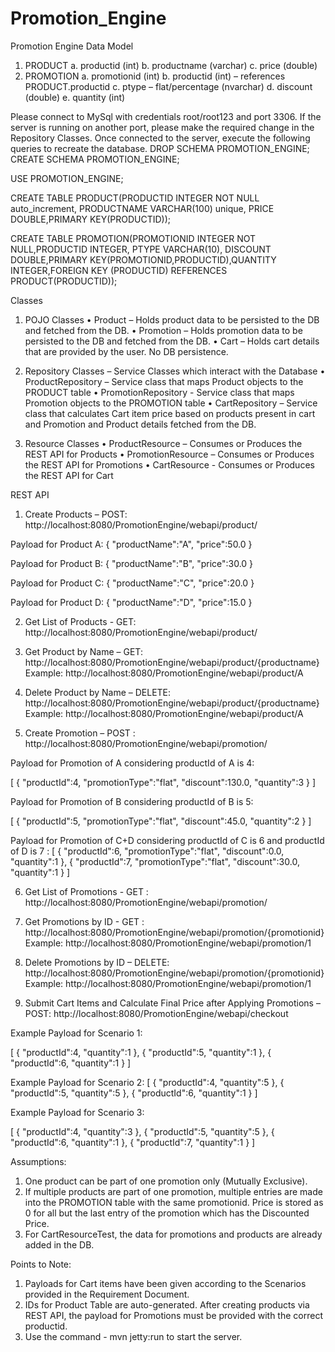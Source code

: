 # Promotion_Engine

Promotion Engine
Data Model
1.	PRODUCT
a.	productid (int) 
b.	productname (varchar)
c.	price (double)
2.	PROMOTION
a.	promotionid (int)
b.	productid (int) – references PRODUCT.productid
c.	ptype – flat/percentage (nvarchar)
d.	discount (double)
e.	quantity (int)

Please connect to MySql with credentials root/root123 and port 3306. If the server is running on another port, please make the required change in the Repository Classes. Once connected to the server, execute the following queries to recreate the database. 
DROP SCHEMA PROMOTION_ENGINE;
CREATE SCHEMA PROMOTION_ENGINE;

USE PROMOTION_ENGINE;

CREATE TABLE PRODUCT(PRODUCTID INTEGER NOT NULL auto_increment, PRODUCTNAME VARCHAR(100) unique, PRICE DOUBLE,PRIMARY KEY(PRODUCTID));

CREATE TABLE PROMOTION(PROMOTIONID INTEGER NOT NULL,PRODUCTID INTEGER, PTYPE VARCHAR(10), DISCOUNT DOUBLE,PRIMARY KEY(PROMOTIONID,PRODUCTID),QUANTITY INTEGER,FOREIGN KEY (PRODUCTID) REFERENCES PRODUCT(PRODUCTID));

Classes
1.	POJO Classes
•	Product – Holds product data to be persisted to the DB and fetched from the DB.
•	Promotion – Holds promotion data to be persisted to the DB and fetched from the DB.
•	Cart – Holds cart details that are provided by the user. No DB persistence. 

2.	Repository Classes – Service Classes which interact with the Database
•	ProductRepository – Service class that maps Product objects to the PRODUCT table
•	PromotionRepository - Service class that maps Promotion objects to the PROMOTION table
•	CartRepository – Service class that calculates Cart item price based on products present in cart and Promotion and Product details fetched from the DB.



3.	Resource Classes
•	ProductResource – Consumes or Produces the REST API for Products
•	PromotionResource – Consumes or Produces the REST API for Promotions
•	CartResource - Consumes or Produces the REST API for Cart

REST API
1.	Create Products – POST: http://localhost:8080/PromotionEngine/webapi/product/

Payload for Product A:
{
	"productName":"A",
	"price":50.0
}

Payload for Product B:
{
	"productName":"B",
	"price":30.0
}

Payload for Product C:
{
	"productName":"C",
	"price":20.0
}

Payload for Product D:
{
	"productName":"D",
	"price":15.0
}

2.	Get List of Products - GET: http://localhost:8080/PromotionEngine/webapi/product/

3.	Get Product by Name – GET: http://localhost:8080/PromotionEngine/webapi/product/{productname}
Example: http://localhost:8080/PromotionEngine/webapi/product/A

4.	Delete Product by Name – DELETE: http://localhost:8080/PromotionEngine/webapi/product/{productname}
Example: http://localhost:8080/PromotionEngine/webapi/product/A

5.	Create Promotion – POST : http://localhost:8080/PromotionEngine/webapi/promotion/

Payload for Promotion of A considering productId of A is 4:

[
{
"productId":4,
"promotionType":"flat",
"discount":130.0,
"quantity":3
}
]

Payload for Promotion of B considering productId of B is 5:

[
{
"productId":5,
"promotionType":"flat",
"discount":45.0,
"quantity":2
}
]

Payload for Promotion of  C+D considering productId of C is 6 and productId of D is 7 :
[
{
	"productId":6,
	"promotionType":"flat",
	"discount":0.0,
	"quantity":1
},
{
	"productId":7,
	"promotionType":"flat",
	"discount":30.0,
	"quantity":1
}
]

6.	Get List of Promotions - GET : http://localhost:8080/PromotionEngine/webapi/promotion/

7.	Get Promotions by ID - GET : http://localhost:8080/PromotionEngine/webapi/promotion/{promotionid}
Example: http://localhost:8080/PromotionEngine/webapi/promotion/1

8.	Delete Promotions by ID – DELETE: http://localhost:8080/PromotionEngine/webapi/promotion/{promotionid}
Example: http://localhost:8080/PromotionEngine/webapi/promotion/1

9.	Submit Cart Items and Calculate Final Price after Applying Promotions – POST: http://localhost:8080/PromotionEngine/webapi/checkout

Example Payload for Scenario 1:

[
{
"productId":4,
"quantity":1
},
{
"productId":5,
"quantity":1
},
{
"productId":6,
"quantity":1
}
]

Example Payload for Scenario 2:
[
{
"productId":4,
"quantity":5
},
{
"productId":5,
"quantity":5
},
{
"productId":6,
"quantity":1
}
]

Example Payload for Scenario 3:

[
{
"productId":4,
"quantity":3
},
{
"productId":5,
"quantity":5
},
{
"productId":6,
"quantity":1
},
{
"productId":7,
"quantity":1
}
]


Assumptions:
1.	One product can be part of one promotion only (Mutually Exclusive).
2.	If multiple products are part of one promotion, multiple entries are made into the PROMOTION table with the same promotionid. Price is stored as 0 for all but the last entry of the promotion which has the Discounted Price.
3.	For CartResourceTest, the data for promotions and products are already added in the DB. 

Points to Note:
1.	Payloads for Cart items have been given according to the Scenarios provided in the Requirement Document.
2.	IDs for Product Table are auto-generated. After creating products via REST API, the payload for Promotions must be provided with the correct productid.
3.	Use the command - mvn jetty:run to start the server.
